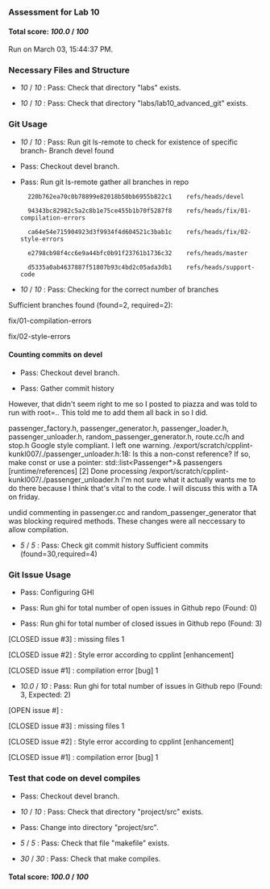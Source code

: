 ### Assessment for Lab 10

#### Total score: _100.0_ / _100_

Run on March 03, 15:44:37 PM.


### Necessary Files and Structure

+  _10_ / _10_ : Pass: Check that directory "labs" exists.

+  _10_ / _10_ : Pass: Check that directory "labs/lab10_advanced_git" exists.


### Git Usage

+  _10_ / _10_ : Pass: Run git ls-remote to check for existence of specific branch- Branch devel found

+ Pass: Checkout devel branch.



+ Pass: Run git ls-remote gather all branches in repo

		220b762ea70c0b78899e82018b50bb6955b822c1	refs/heads/devel

		94343bc82982c5a2c8b1e75ce455b1b70f5287f8	refs/heads/fix/01-compilation-errors

		ca64e54e715904923d3f9934f4d604521c3bab1c	refs/heads/fix/02-style-errors

		e2798cb98f4cc6e9a44bfc0b91f23761b1736c32	refs/heads/master

		d5335a0ab4637887f51807b93c4bd2c05ada3db1	refs/heads/support-code



+  _10_ / _10_ : Pass: Checking for the correct number of branches

Sufficient branches found (found=2, required=2):

fix/01-compilation-errors

fix/02-style-errors


#### Counting commits on devel

+ Pass: Checkout devel branch.



+ Pass: Gather commit history














However, that didn't seem right to me so I posted to piazza and was told to run with root=..
This told me to add them all back in so I did.





passenger_factory.h, passenger_generator.h, passenger_loader.h, passenger_unloader.h,
random_passenger_generator.h, route.cc/h and stop.h Google style compliant.
I left one warning.
/export/scratch/cpplint-kunkl007/./passenger_unloader.h:18:  Is this a non-const reference? If so, make const or use a pointer: std::list<Passenger*>& passengers  [runtime/references] [2]
Done processing /export/scratch/cpplint-kunkl007/./passenger_unloader.h
I'm not sure what it actually wants me to do there because I think that's
vital to the code. I will discuss this with a TA on friday.




undid commenting in passenger.cc and random_passenger_generator that was blocking required methods.
These changes were all neccessary to allow compilation.











































































































+  _5_ / _5_ : Pass: Check git commit history
Sufficient commits (found=30,required=4)


### Git Issue Usage

+ Pass: Configuring GHI

+ Pass: Run ghi for total number of open issues in Github repo (Found: 0)

+ Pass: Run ghi for total number of closed issues in Github repo (Found: 3)

[CLOSED issue #3] :  missing files 1

[CLOSED issue #2] :  Style error according to cpplint [enhancement]

[CLOSED issue #1] :  compilation error [bug] 1





+  _10.0_ / _10_ : Pass: Run ghi for total number of issues in Github repo (Found: 3, Expected: 2) 

 [OPEN issue #] : 

[CLOSED issue #3] :  missing files 1

[CLOSED issue #2] :  Style error according to cpplint [enhancement]

[CLOSED issue #1] :  compilation error [bug] 1

 




### Test that code on  devel compiles

+ Pass: Checkout devel branch.



+  _10_ / _10_ : Pass: Check that directory "project/src" exists.

+ Pass: Change into directory "project/src".

+  _5_ / _5_ : Pass: Check that file "makefile" exists.

+  _30_ / _30_ : Pass: Check that make compiles.



#### Total score: _100.0_ / _100_

